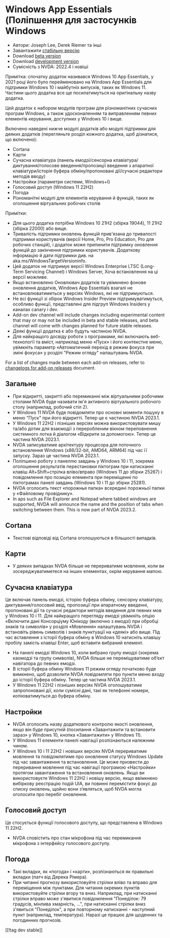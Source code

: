 # Windows App Essentials (Поліпшення для застосунків Windows #

* Автори: Joseph Lee, Derek Riemer та інші
* Завантажити [стабільну версію][1]
* Download [beta version][2]
* Download [development version][3]
* Сумісність з NVDA: 2022.4 і новіші

Примітка: спочатку додаток називався Windows 10 App Essentials, у 2021 році
його було перейменовано на Windows App Essentials для підтримки Windows 10 і
майбутніх випусків, таких як Windows 11. Частини цього додатка все ще
посилатимуться на оригінальну назву додатка.

Цей додаток є набором модулів програм для різноманітних сучасних програм
Windows, а також удосконаленням та виправленням певних елементів керування,
доступних у Windows 10 і вище.

Включено наведені нижче модулі додатків або модулі підтримки для деяких
додатків (перегляньте розділ кожного додатка, щоб дізнатися, що включено):

* Cortana
* Карти
* Сучасна клавіатура (панель емодзі/сенсорна клавіатура/диктування/голосове
  введення/пропозиції введення з апаратної клавіатури/історія буфера
  обміну/пропоновані дії/сучасні редактори методів вводу)
* Настройки (параметри системи, Windows+I)
* Голосовий доступ (Windows 11 22H2)
* Погода
* Різноманітні модулі для елементів керування й функцій, таких як оголошення
  віртуальних робочих столів

Примітки:

* Для цього додатка потрібна Windows 10 21H2 (збірка 19044), 11 21H2 (збірка
  22000) або вище.
* Тривалість підтримки оновлень функцій прив'язана до тривалості підтримки
  користувачів (версії Home, Pro, Pro Education, Pro для робочих станцій), і
  додаток може припинити підтримку оновлення функцій до закінчення підтримки
  користувачів. Додаткову інформацію й дати підтримки див. на
  aka.ms/WindowsTargetVersioninfo.
* Цей додаток не підтримує версії Windows Enterprise LTSC (Long-Term
  Servicing Channel) і Windows Server, Хоча встановлення на ці версії
  можливе.
* Якщо встановлено Оновлювач додатків та увімкнено фонове оновлення
  додатків, Windows App Essentials взагалі не встановлюватиметься у версіях
  Windows, які не підтримуються.
* Не всі функції зі збірок Windows Insider Preview підтримуватимуться,
  особливо функції, представлені для підгруп Windows Insiders у каналах
  canary і dev.
* Add-on dev channel will include changes including experimental content
  that may or may not be included in beta and stable releases, and beta
  channel will come with changes planned for future stable releases.
* Деякі функції додатка є або будуть частиною NVDA.
* Для найкращого досвіду роботи з програмами, які включають веб-технології
  та вміст, наприклад меню «Пуск» і його контекстне меню, увімкніть параметр
  «Автоматичний перехід в режим фокуса при зміні фокуса» у розділі "Режим
  огляду" налаштувань NVDA.

For a list of changes made between each add-on releases, refer to
[changelogs for add-on releases][4] document.

## Загальне

* При відкритті, закритті або перемиканні між віртуальними робочими столами
  NVDA буде називати ім'я активного віртуального робочого столу (наприклад,
  робочий стіл 2).
* У Windows 11 NVDA буде повідомляти про основні моменти пошуку в меню
  "Пуск" при його відкритті. Тепер це є частиною NVDA 2023.1.
* У Windows 11 22H2 і пізніших версіях можна використовувати мишу та/або
  дотик для взаємодії з переробленим вікном переповнення системного лотка й
  діалогом «Відкрити за допомогою». Тепер це частина NVDA 2023.1.
* NVDA записуватиме архітектуру процесора для поточного встановлення Windows
  (x86/32-bit, AMD64, ARM64) під час її запуску. Зараз це частина NVDA
  2023.1.
* Поліпшено роботу з панеллю завдань у Windows 10 і 11, зокрема оголошення
  результатів перестановки піктограм при натисканні клавіш Alt+Shift+стрілка
  вліво/вправо (Windows 11 до збірки 25267) і повідомлення про позицію
  елемента при переміщенні по піктограмах панелі завдань (Windows 10 і 11 до
  збірки 25281).
* NVDA оголосить текст «порожнья папка» всередині порожньої папки у
  «Файловому провіднику».
* In aps such as File Explorer and Notepad where tabbed windows are
  supported, NVDA will announce the name and the position of tabs when
  switching between them. This is now part of NVDA 2023.2.

## Cortana

* Текстові відповіді від Cortana оголошуються в більшості випадків.

## Карти

* У деяких випадках NVDA більше не перериватиме мовлення, коли ви
  зосереджуватиметеся на інших елементах, окрім керування мапою.

## Сучасна клавіатура

Це включає панель емодзі, історію буфера обміну, сенсорну клавіатуру,
диктування/голосовий ввід, пропозиції при апаратному введенні, пропоновані
дії та сучасні редактори методів введення для певних мов у Windows 10 і
11. Для найкращого перегляду емодзі увімкніть опцію «Включити дані
Консорціуму Юнікоду (включно з емодзі) при обробці знаків та символів» у
розділі «Мовлення» налаштувань NVDA і встановіть рівень символів і знаків
пунктуації на «деякі» або вище. Під час вставлення з історії буфера обміну в
Windows 10 натисніть клавішу пробілу замість клавіші Enter, щоб вставити
вибраний елемент.

* На панелі емодзі Windows 10, коли вибрано групу емодзі (зокрема каомодзі
  та групу символів), NVDA більше не переміщуватиме об’єкт навігатора до
  певних емодзі.
* В історії буфера обміну Windows 11 режим огляду початково буде вимкнено,
  щоб дозволити NVDA повідомляти про пункти меню входу до історії буфера
  обміну. Тепер це частина NVDA 2023.1.
* У Windows 11 22H2 і пізніших версіях NVDA оголошуватиме запропоновані дії,
  коли сумісні дані, такі як телефонні номери, копіюватимуться до буфера
  обміну.

## Настройки

* NVDA оголосить назву додаткового контролю якості оновлення, якщо він буде
  присутній (посилання «Завантажити та встановити зараз» у Windows 10,
  кнопка «Завантажити» у Windows 11).
* У Windows 11 елементи панелі навігації розпізнаються належним чином.
* У Windows 10 і 11 22H2 і новіших версіях NVDA перериватиме мовлення та
  повідомлятиме про оновлення статусу Windows Update під час завантаження та
  встановлення. Це може призвести до переривання мовлення під час навігації
  програмою «Настройки» протягом завантаження та встановлення оновлень. Якщо
  ви використовуєте Windows 11 22H2 і новішу версію, якщо ввімкнено
  вибіркову реєстрацію подій UIA, ви повинні перемістити фокус до списку
  оновлень, щойно вони з’являться, щоб NVDA могла оголосити про перебіг
  оновлення.

## Голосовий доступ

Це стосується функції голосового доступу, що представлена в Windows 11 22H2.

* NVDA сповістить про стан мікрофона під час перемикання мікрофона з
  інтерфейсу голосового доступу.

## Погода

* Такі вкладки, як «погода» і «карти», розпізнаються як правильні вкладки
  (патч від Дерека Рімера).
* При читанні прогнозу використовуйте стрілки вліво та вправо для
  переміщення між пунктами. Для читання окремих пунктів використовуйте
  стрілки вгору та вниз. Наприклад, при натисканні стрілки вправо може
  з'явитися повідомлення "Понеділок: 79 градусів, мінлива хмарність, ...",
  при натисканні стрілки вниз з'явиться "Понеділок", а при повторному
  натисканні - наступний пункт (наприклад, температура). Наразі це працює
  для щоденних та погодинних прогнозів.

[[!tag dev stable]]

[1]: https://www.nvaccess.org/addonStore/legacy?file=wintenApps

[2]: https://www.nvaccess.org/addonStore/legacy?file=wintenApps-beta

[3]: https://www.nvaccess.org/addonStore/legacy?file=wintenApps-dev

[4]: https://github.com/josephsl/wintenapps/wiki/w10changelog
